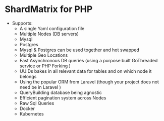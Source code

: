 # ShardMatrix for PHP
* Supports:
    * A single Yaml configuration file
    * Multiple Nodes (DB servers)
    * Mysql
    * Postgres
    * Mysql & Postgres can be used together and hot swapped
    * Multiple Geo Locations
    * Fast Asynchronous DB queries (using a purpose built GoThreaded service or PHP Forking )
    * UUIDs bakes in all relevant data for tables and on which node it belongs
    * Using the popular ORM from Laravel (though your project does not need be in Laravel )
    * QueryBuilding database being agnostic
    * Efficient pagination system across Nodes
    * Raw Sql Queries
    * Docker
    * Kubernetes
    


    
